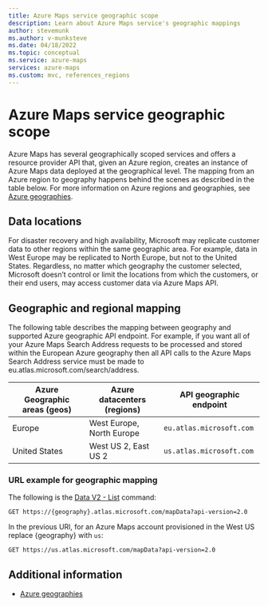 ```yaml
---
title: Azure Maps service geographic scope
description: Learn about Azure Maps service's geographic mappings
author: stevemunk
ms.author: v-munksteve
ms.date: 04/18/2022
ms.topic: conceptual
ms.service: azure-maps
services: azure-maps
ms.custom: mvc, references_regions
---
```


# Azure Maps service geographic scope

Azure Maps has several geographically scoped services and offers a resource provider API that, given an Azure region, creates an instance of Azure Maps data deployed at the geographical level. The mapping from an Azure region to geography happens behind the scenes as described in the table below. For more information on Azure regions and geographies, see [Azure geographies](https://azure.microsoft.com/global-infrastructure/geographies).

## Data locations

For disaster recovery and high availability, Microsoft may replicate customer data to other regions within the same geographic area. For example, data in West Europe may be replicated to North Europe, but not to the United States. Regardless, no matter which geography the customer selected, Microsoft doesn’t control or limit the locations from which the customers, or their end users, may access customer data via Azure Maps API.  

## Geographic and regional mapping

The following table describes the mapping between geography and supported Azure geographic API endpoint. For example, if you want all of your Azure Maps Search Address requests to be processed and stored within the European Azure geography then all API calls to the Azure Maps Search Address service must be made to eu.atlas.microsoft.com/search/address.

| Azure Geographic areas (geos) | Azure datacenters (regions) | API geographic endpoint   |
|-------------------------------|-----------------------------|---------------------------|
| Europe                        | West Europe, North Europe   | `eu.atlas.microsoft.com`  |
| United States                 | West US 2, East US 2        | `us.atlas.microsoft.com`  |

### URL example for geographic mapping

The following is the [Data V2 - List](/rest/api/maps/data-v2/list) command:

```http
GET https://{geography}.atlas.microsoft.com/mapData?api-version=2.0
```

In the previous URl, for an Azure Maps account provisioned in the West US replace {geography} with `us`:

```http
GET https://us.atlas.microsoft.com/mapData?api-version=2.0
```

## Additional information

- [Azure geographies](https://azure.microsoft.com/global-infrastructure/geographies)
